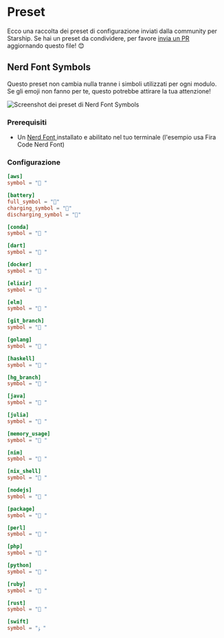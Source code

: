 # Preset

Ecco una raccolta dei preset di configurazione inviati dalla community per Starship. Se hai un preset da condividere, per favore [ invia un PR ](https://github.com/starship/starship/edit/master/docs/presets/README.md) aggiornando questo file! 😊

## Nerd Font Symbols

Questo preset non cambia nulla tranne i simboli utilizzati per ogni modulo. Se gli emoji non fanno per te, questo potrebbe attirare la tua attenzione!

![Screenshot dei preset di Nerd Font Symbols](/presets/nerd-font-symbols.png)

### Prerequisiti

- Un [ Nerd Font ](https://www.nerdfonts.com/) installato e abilitato nel tuo terminale (l'esempio usa Fira Code Nerd Font)

### Configurazione

```toml
[aws]
symbol = " "

[battery]
full_symbol = ""
charging_symbol = ""
discharging_symbol = ""

[conda]
symbol = " "

[dart]
symbol = " "

[docker]
symbol = " "

[elixir]
symbol = " "

[elm]
symbol = " "

[git_branch]
symbol = " "

[golang]
symbol = " "

[haskell]
symbol = " "

[hg_branch]
symbol = " "

[java]
symbol = " "

[julia]
symbol = " "

[memory_usage]
symbol = " "

[nim]
symbol = " "

[nix_shell]
symbol = " "

[nodejs]
symbol = " "

[package]
symbol = " "

[perl]
symbol = " "

[php]
symbol = " "

[python]
symbol = " "

[ruby]
symbol = " "

[rust]
symbol = " "

[swift]
symbol = "ﯣ "
```
